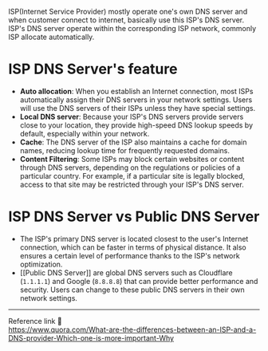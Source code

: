 ISP(Internet Service Provider) mostly operate one's own DNS server and when customer connect to internet, basically use this ISP's DNS server. ISP's DNS server operate within the corresponding ISP network, commonly ISP allocate automatically.
# ISP DNS Server's feature
- **Auto allocation**: When you establish an Internet connection, most ISPs automatically assign their DNS servers in your network settings. Users will use the DNS servers of their ISPs unless they have special settings.
- **Local DNS server**: Because your ISP's DNS servers provide servers close to your location, they provide high-speed DNS lookup speeds by default, especially within your network.
- **Cache**: The DNS server of the ISP also maintains a cache for domain names, reducing lookup time for frequently requested domains.
- **Content Filtering**: Some ISPs may block certain websites or content through DNS servers, depending on the regulations or policies of a particular country. For example, if a particular site is legally blocked, access to that site may be restricted through your ISP's DNS server.
# ISP DNS Server vs Public DNS Server
- The ISP's primary DNS server is located closest to the user's Internet connection, which can be faster in terms of physical distance. It also ensures a certain level of performance thanks to the ISP's network optimization.
- [[Public DNS Server]] are global DNS servers such as Cloudflare (`1.1.1.1`) and Google (`8.8.8.8`) that can provide better performance and security. Users can change to these public DNS servers in their own network settings.

---
Reference link 🙂     
https://www.quora.com/What-are-the-differences-between-an-ISP-and-a-DNS-provider-Which-one-is-more-important-Why